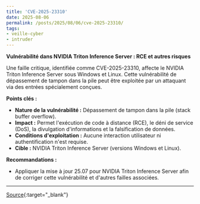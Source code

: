 ```yaml
---
title: 'CVE-2025-23310'
date: 2025-08-06
permalink: /posts/2025/08/06/cve-2025-23310/
tags:
- veille-cyber
- intruder
---
```

**Vulnérabilité dans NVIDIA Triton Inference Server : RCE et autres risques**

Une faille critique, identifiée comme CVE-2025-23310, affecte le NVIDIA Triton Inference Server sous Windows et Linux. Cette vulnérabilité de dépassement de tampon dans la pile peut être exploitée par un attaquant via des entrées spécialement conçues.

**Points clés :**

*   **Nature de la vulnérabilité :** Dépassement de tampon dans la pile (stack buffer overflow).
*   **Impact :** Permet l'exécution de code à distance (RCE), le déni de service (DoS), la divulgation d'informations et la falsification de données.
*   **Conditions d'exploitation :** Aucune interaction utilisateur ni authentification n'est requise.
*   **Cible :** NVIDIA Triton Inference Server (versions Windows et Linux).

**Recommandations :**

*   Appliquer la mise à jour 25.07 pour NVIDIA Triton Inference Server afin de corriger cette vulnérabilité et d'autres failles associées.

---
[Source](https://cvemon.intruder.io/cves/CVE-2025-23310){:target="_blank"}
